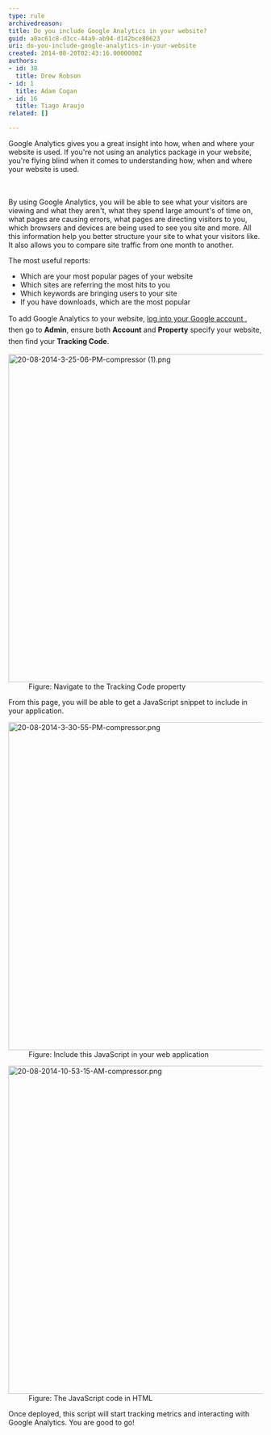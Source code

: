 ```yaml
---
type: rule
archivedreason: 
title: Do you include Google Analytics in your website?
guid: a0ac61c8-d3cc-44a9-ab94-d142bce80623
uri: do-you-include-google-analytics-in-your-website
created: 2014-08-20T02:43:16.0000000Z
authors:
- id: 38
  title: Drew Robson
- id: 1
  title: Adam Cogan
- id: 16
  title: Tiago Araujo
related: []

---
```



Google Analytics gives you a great insight into how, when and where your website is used.&#160;If you're not using an analytics package in&#160;your website, you're flying blind when it comes to understanding how, when and where your website is used.<br>
<br><excerpt class='endintro'></excerpt><br>
<p>By using Google Analytics, you will be able to see what your visitors are viewing and what they aren't, what they spend large amount's of time on, what pages are causing errors, what pages are directing visitors to you, which browsers and devices are being used to see you site and more. All this information help you better structure your site to what your visitors like. It also allows you to compare site traffic from one month to another.</p><p>The most useful reports&#58;<br></p><ul><li>Which are your most popular pages of your website<br></li><li>Which sites are referring the most hits to you<br></li><li>Which keywords are bringing users to your site<br></li><li>If you have downloads, which are the most popular​<br></li></ul><span style="line-height&#58;1.6;">To add Google Analytics to your website, </span><a href="https&#58;//www.google.com/analytics" target="_blank" style="line-height&#58;1.6;">log into your Google account </a><span style="line-height&#58;1.6;">, then go to </span><b style="line-height&#58;1.6;">Admin</b><span style="line-height&#58;1.6;">, ensure both </span><b style="line-height&#58;1.6;">Account</b><span style="line-height&#58;1.6;"> and </span><b style="line-height&#58;1.6;">Property</b><span style="line-height&#58;1.6;"> specify your website, then find your </span><b style="line-height&#58;1.6;">Tracking Code</b><span style="line-height&#58;1.6;">.</span><dl class="image"><dt> <img src="/PublishingImages/20-08-2014-3-25-06-PM-compressor%20(1).png" alt="20-08-2014-3-25-06-PM-compressor (1).png" style="width&#58;650px;" /> </dt><dd>Figure&#58; Navigate to the Tracking Code property</dd></dl><p>From this page, you will be able to get a JavaScript snippet to include in your application.</p><dl class="image"><dt><img src="/PublishingImages/20-08-2014-3-30-55-PM-compressor.png" alt="20-08-2014-3-30-55-PM-compressor.png" style="width&#58;650px;" /> </dt><dd>Figure&#58; Include this JavaScript in your web application</dd></dl><dl class="image"><dt><img src="/PublishingImages/20-08-2014-10-53-15-AM-compressor.png" alt="20-08-2014-10-53-15-AM-compressor.png" style="width&#58;650px;" /> </dt><dd>Figure&#58; The JavaScript code in&#160;HTML<br></dd></dl> <p>Once deployed, this script will start tracking metrics and interacting with Google Analytics. You are good to go!<br></p>


